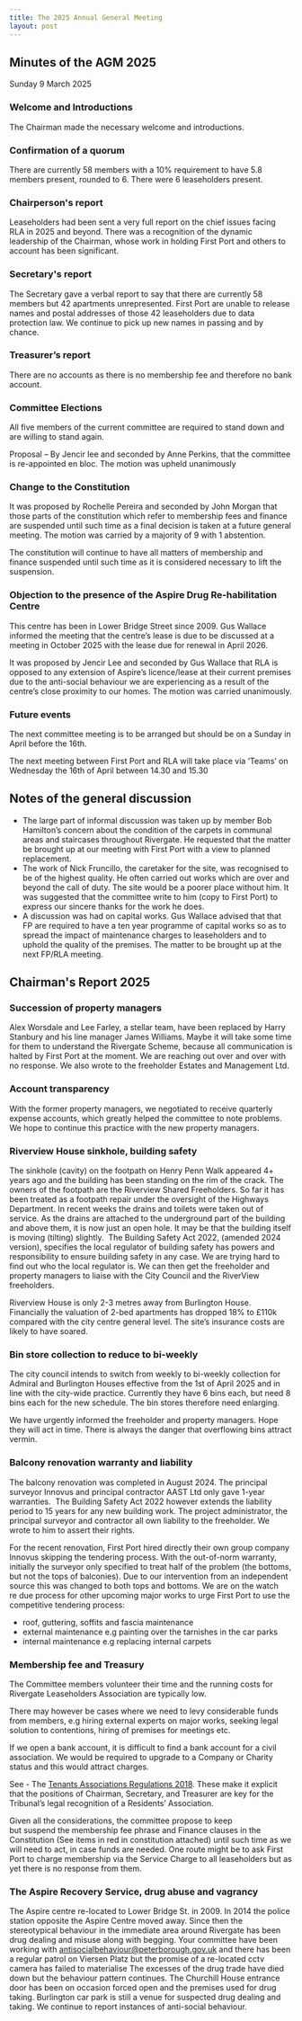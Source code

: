 ```yaml
---
title: The 2025 Annual General Meeting
layout: post
---
```


## Minutes of the AGM 2025
Sunday 9 March 2025

### Welcome and Introductions
The Chairman made the necessary welcome and introductions.

### Confirmation of a quorum
There are currently 58 members with a 10% requirement to have 5.8 members present, rounded to 6. There were 6 leaseholders present.

### Chairperson's report
Leaseholders had been sent a very full report on the chief issues facing RLA in 2025 and beyond. There was a recognition of the dynamic leadership of the Chairman, whose work in holding First Port and others to account has been significant.

### Secretary's report
The Secretary gave a verbal report to say that there are currently 58 members but 42 apartments unrepresented. First Port are unable to release names and postal addresses of those 42 leaseholders due to data protection law. We continue to pick up new names in passing and by chance.

### Treasurer’s report
There are no accounts as there is no membership fee and therefore no bank account.

### Committee Elections
All five members of the current committee are required to stand down and are willing to stand again.

Proposal – By Jencir lee and seconded by Anne Perkins, that the committee is re-appointed en bloc. The motion was upheld unanimously

### Change to the Constitution
It was proposed by Rochelle Pereira and seconded by John Morgan that those parts of the constitution which refer to membership fees and finance are suspended until such time as a final decision is taken at a future general meeting.
The motion was carried by a majority of 9 with 1 abstention.

The constitution will continue to have all matters of membership and finance suspended until such time as it is considered necessary to lift the suspension.

### Objection to the presence of the Aspire Drug Re-habilitation Centre
This centre has been in Lower Bridge Street since 2009. Gus Wallace informed the meeting that the centre’s lease is due to be discussed at a meeting in October 2025 with the lease due for renewal in April 2026. 

It was proposed by Jencir Lee and seconded by Gus Wallace that RLA is opposed to any extension of Aspire’s licence/lease at their current premises due to the anti-social behaviour we are experiencing as a result of the centre’s close proximity to our homes. The motion was carried unanimously.

### Future events
The next committee meeting is to be arranged but should be on a Sunday in April before the 16th.

The next meeting between First Port and RLA will take place via ‘Teams’ on Wednesday the 16th of April between 14.30 and 15.30

## Notes of the general discussion
* The large part of informal discussion was taken up by member Bob Hamilton’s concern about the condition of the carpets in communal areas and staircases throughout Rivergate. He requested that the matter be brought up at our meeting with First Port with a view to planned replacement.
* The work of Nick Fruncillo, the caretaker for the site, was recognised  to be of the highest quality. He often carried out works which are over and beyond the call of duty. The site would be a poorer place without him. It was suggested that the committee write to him (copy to First Port) to express our sincere thanks for the work he does.
* A discussion was had on capital works. Gus Wallace advised that that FP are required to have a ten year programme of capital works so as to spread the impact of maintenance charges to leaseholders and to uphold the quality of the premises. The matter to be brought up at the next FP/RLA meeting.

## Chairman's Report 2025
### Succession of property managers
Alex Worsdale and Lee Farley, a stellar team, have been replaced by Harry Stanbury and his line manager James Williams. Maybe it will take some time for them to understand the Rivergate Scheme, because all communication is halted by First Port at the moment. We are reaching out over and over with no response. We also wrote to the freeholder Estates and Management Ltd.

### Account transparency
With the former property managers, we negotiated to receive quarterly expense accounts, which greatly helped the committee to note problems. We hope to continue this practice with the new property managers.

### Riverview House sinkhole, building safety
The sinkhole (cavity) on the footpath on Henry Penn Walk appeared 4+ years ago and the building has been standing on the rim of the crack. The owners of the footpath are the Riverview Shared Freeholders. So far it has been treated as a footpath repair under the oversight of the Highways Department. In recent weeks the drains and toilets were taken out of service. As the drains are attached to the underground part of the building and above them, it is now just an open hole. It may be that the building itself is moving (tilting) slightly.  The Building Safety Act 2022, (amended 2024 version), specifies the local regulator of building safety has powers and responsibility to ensure building safety in any case. We are trying hard to find out who the local regulator is. We can then get the freeholder and property managers to liaise with the City Council and the RiverView freeholders.

Riverview House is only 2-3 metres away from Burlington House. Financially the valuation of 2-bed apartments has dropped 18% to £110k compared with the city centre general level. The site’s insurance costs are likely to have soared.

### Bin store collection to reduce to bi-weekly
The city council intends to switch from weekly to bi-weekly collection for Admiral and Burlington Houses effective from the 1st of April 2025 and in line with the city-wide practice. Currently they have 6 bins each, but need 8 bins each for the new schedule. The bin stores therefore need enlarging.

We have urgently informed the freeholder and property managers. Hope they will act in time. There is always the danger that overflowing bins attract vermin.

### Balcony renovation warranty and liability
The balcony renovation was completed in August 2024. The principal surveyor Innovus and principal contractor AAST Ltd only gave 1-year warranties.  The Building Safety Act 2022 however extends the liability period to 15 years for any new building work. The project administrator, the principal surveyor and contractor all own liability to the freeholder. We wrote to him to assert their rights.

For the recent renovation, First Port hired directly their own group company Innovus skipping the tendering process. With the out-of-norm warranty, initially the surveyor only specified to treat half of the problem (the bottoms, but not the tops of balconies). Due to our intervention from an independent source this was changed to both tops and bottoms. We are on the watch re due process for other upcoming major works to urge First Port to use the competitive tendering process:
* roof, guttering, soffits and fascia maintenance 
* external maintenance e.g painting over the tarnishes in the car parks
* internal maintenance e.g replacing internal carpets 

### Membership fee and Treasury
The Committee members volunteer their time and the running costs for Rivergate Leaseholders Association are typically low.

There may however be cases where we need to levy considerable funds from members, e.g hiring external experts on major works, seeking legal solution to contentions, hiring of premises for meetings etc.

If we open a bank account, it is difficult to find a bank account for a civil association. We would be required to upgrade to a Company or Charity status and this would attract charges.

See - The [Tenants Associations Regulations 2018](https://www.legislation.gov.uk/uksi/2018/1043/contents/made). These make it explicit that the positions of Chairman, Secretary, and Treasurer are key for the Tribunal’s legal recognition of a Residents’ Association.

Given all the considerations, the committee propose to keep but suspend the membership fee phrase and Finance clauses in the Constitution (See items in red in constitution attached) until such time as we will need to act, in case funds are needed. One route might be to ask First Port to charge membership via the Service Charge to all leaseholders but as yet there is no response from them.

### The Aspire Recovery Service, drug abuse and vagrancy
The Aspire centre re-located to Lower Bridge St. in 2009. In 2014 the police station opposite the Aspire Centre moved away. Since then the stereotypical behaviour in the immediate area around Rivergate has been drug dealing and misuse along with begging. Your committee have been working with [antisocialbehaviour@peterborough.gov.uk](mailto:antisocialbehaviour@peterborough.gov.uk) and there has been a regular patrol on Viersen Platz but the promise of a re-located cctv camera has failed to materialise  The excesses of the drug trade have died down but the behaviour pattern continues. The Churchill House entrance door has been on occasion forced open and the premises used for drug taking. Burlington car park is still a venue for suspected drug dealing and taking. We continue to report instances of anti-social behaviour.
